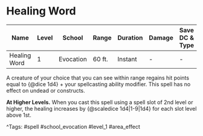 # Healing Word

| Name | Level | School | Range | Duration | Damage | Save DC & Type |
|------|-------|--------|-------|----------|--------|----------------|
| Healing Word | 1 | Evocation | 60 ft. | Instant | - | - |

A creature of your choice that you can see within range regains hit points equal to {@dice 1d4} + your spellcasting ability modifier. This spell has no effect on undead or constructs.

**At Higher Levels.** When you cast this spell using a spell slot of 2nd level or higher, the healing increases by {@scaledice 1d4|1-9|1d4} for each slot level above 1st.

^Tags: #spell #school_evocation #level_1 #area_effect